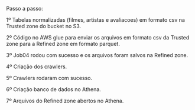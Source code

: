 Passo a passo:

1º Tabelas normalizadas (filmes, artistas e avaliacoes) em formato csv na Trusted zone do bucket no S3.

2º Código no AWS glue para enviar os arquivos em formato csv da Trusted zone para a Refined zone em formato parquet.

3º Job04 rodou com sucesso e os arquivos foram salvos na Refined zone.

4º Criação dos crawlers.

5º Crawlers rodaram com sucesso.

6º Criação banco de dados no Athena.

7º Arquivos do Refined zone abertos no Athena.
